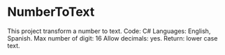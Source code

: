 # NumberToText
This project transform a number to text.
Code: C#
Languages: English, Spanish.
Max number of digit: 16
Allow decimals: yes.
Return: lower case text.
